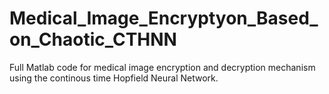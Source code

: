 # Medical_Image_Encryptyon_Based_on_Chaotic_CTHNN
Full Matlab code for medical image encryption and decryption mechanism using the continous time Hopfield Neural Network.
